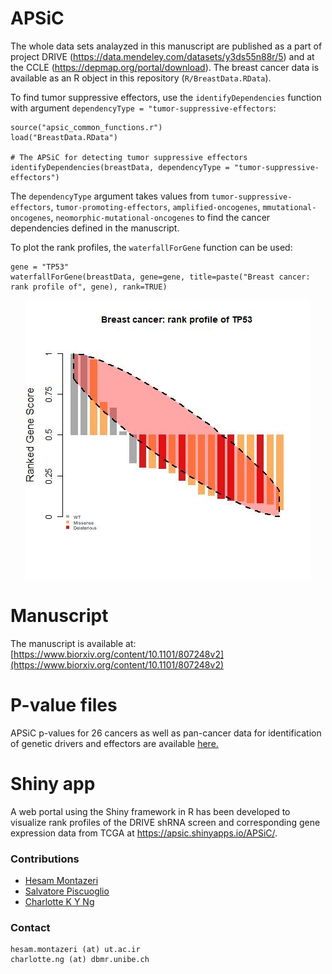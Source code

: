# APSiC
The whole data sets analayzed in this manuscript are published as a part of project DRIVE (https://data.mendeley.com/datasets/y3ds55n88r/5) and at the CCLE (https://depmap.org/portal/download). The breast cancer data is available as an R object in this repository (`R/BreastData.RData`). 

To find tumor suppressive effectors, use the `identifyDependencies` function with argument `dependencyType = "tumor-suppressive-effectors`:
```
source("apsic_common_functions.r")
load("BreastData.RData")

# The APSiC for detecting tumor suppressive effectors
identifyDependencies(breastData, dependencyType = "tumor-suppressive-effectors")
```
The `dependencyType` argument takes values from `tumor-suppressive-effectors`, `tumor-promoting-effectors`, 
`amplified-oncogenes`, `mmutational-oncogenes`, `neomorphic-mutational-oncogenes` to find the cancer dependencies defined in the manuscript.


To plot the rank profiles, the `waterfallForGene` function can be used:
```
gene = "TP53"
waterfallForGene(breastData, gene=gene, title=paste("Breast cancer: rank profile of", gene), rank=TRUE)
```
<p align="center">
 <img src="R/tp53.jpg">
</p>

# Manuscript
The manuscript is available at:
[https://www.biorxiv.org/content/10.1101/807248v2](https://www.biorxiv.org/content/10.1101/807248v2)

# P-value files
APSiC p-values for 26 cancers as well as pan-cancer data for identification of genetic drivers and effectors are available [here.](hits/)


# Shiny app
A web portal using the Shiny framework in R has been developed to visualize rank profiles of the DRIVE shRNA screen and corresponding gene expression data from TCGA at https://apsic.shinyapps.io/APSiC/. 

### Contributions
- [Hesam Montazeri](http://lcbb.ut.ac.ir/)
- [Salvatore Piscuoglio](http://oncogenomicslab.org/lab-members/)
- [Charlotte K Y Ng](http://oncogenomicslab.org/lab-members/)

### Contact
```
hesam.montazeri (at) ut.ac.ir
charlotte.ng (at) dbmr.unibe.ch
```
